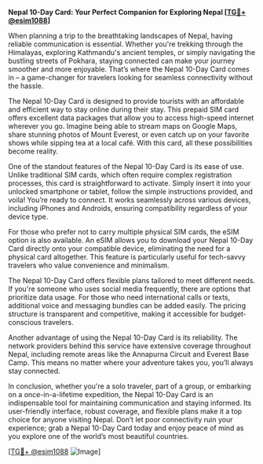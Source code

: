**Nepal 10-Day Card: Your Perfect Companion for Exploring Nepal [[TG💪+ @esim1088](https://t.me/s/esim1088)]**

When planning a trip to the breathtaking landscapes of Nepal, having reliable communication is essential. Whether you're trekking through the Himalayas, exploring Kathmandu's ancient temples, or simply navigating the bustling streets of Pokhara, staying connected can make your journey smoother and more enjoyable. That’s where the Nepal 10-Day Card comes in – a game-changer for travelers looking for seamless connectivity without the hassle.

The Nepal 10-Day Card is designed to provide tourists with an affordable and efficient way to stay online during their stay. This prepaid SIM card offers excellent data packages that allow you to access high-speed internet wherever you go. Imagine being able to stream maps on Google Maps, share stunning photos of Mount Everest, or even catch up on your favorite shows while sipping tea at a local café. With this card, all these possibilities become reality.

One of the standout features of the Nepal 10-Day Card is its ease of use. Unlike traditional SIM cards, which often require complex registration processes, this card is straightforward to activate. Simply insert it into your unlocked smartphone or tablet, follow the simple instructions provided, and voila! You’re ready to connect. It works seamlessly across various devices, including iPhones and Androids, ensuring compatibility regardless of your device type.

For those who prefer not to carry multiple physical SIM cards, the eSIM option is also available. An eSIM allows you to download your Nepal 10-Day Card directly onto your compatible device, eliminating the need for a physical card altogether. This feature is particularly useful for tech-savvy travelers who value convenience and minimalism.

The Nepal 10-Day Card offers flexible plans tailored to meet different needs. If you're someone who uses social media frequently, there are options that prioritize data usage. For those who need international calls or texts, additional voice and messaging bundles can be added easily. The pricing structure is transparent and competitive, making it accessible for budget-conscious travelers.

Another advantage of using the Nepal 10-Day Card is its reliability. The network providers behind this service have extensive coverage throughout Nepal, including remote areas like the Annapurna Circuit and Everest Base Camp. This means no matter where your adventure takes you, you’ll always stay connected.

In conclusion, whether you're a solo traveler, part of a group, or embarking on a once-in-a-lifetime expedition, the Nepal 10-Day Card is an indispensable tool for maintaining communication and staying informed. Its user-friendly interface, robust coverage, and flexible plans make it a top choice for anyone visiting Nepal. Don’t let poor connectivity ruin your experience; grab a Nepal 10-Day Card today and enjoy peace of mind as you explore one of the world’s most beautiful countries.

[[TG💪+ @esim1088](https://t.me/s/esim1088) ![Image](https://i.postimg.cc/Y0z9fWf4/image.png)]